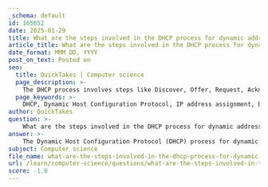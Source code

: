 ```yaml
---
_schema: default
id: 165652
date: 2025-01-29
title: What are the steps involved in the DHCP process for dynamic address assignment?
article_title: What are the steps involved in the DHCP process for dynamic address assignment?
date_format: MMM DD, YYYY
post_on_text: Posted on
seo:
  title: QuickTakes | Computer science
  page_description: >-
    The DHCP process involves steps like Discover, Offer, Request, Acknowledgment, and Lease Renewal for dynamic IP address assignment, automating network configuration.
  page_keywords: >-
    DHCP, Dynamic Host Configuration Protocol, IP address assignment, DHCP Discover, DHCP Offer, DHCP Request, DHCP Acknowledgment, Lease Renewal, Lease Expiration, network configuration, DHCP server, network communication
author: QuickTakes
question: >-
    What are the steps involved in the DHCP process for dynamic address assignment?
answer: >-
    The Dynamic Host Configuration Protocol (DHCP) process for dynamic address assignment involves several key steps that facilitate the automatic assignment of IP addresses and other network configuration parameters to devices on a network. Here are the detailed steps involved in the DHCP process:\n\n1. **DHCP Discover**: When a DHCP-configured device (client) boots up or connects to the network, it broadcasts a DHCPDISCOVER message to identify any available DHCP servers on the network. This message is sent to the broadcast address so that all DHCP servers within the local network can receive it.\n\n2. **DHCP Offer**: Upon receiving the DHCPDISCOVER message, one or more DHCP servers respond with a DHCPOFFER message. This message includes an available IP address from the server's pool, along with other configuration details such as the subnet mask, default gateway, and DNS server information.\n\n3. **DHCP Request**: The client receives one or more DHCPOFFER messages and selects one of the offers. It then sends a DHCPREQUEST message back to the chosen DHCP server, indicating its acceptance of the offered IP address and requesting the lease.\n\n4. **DHCP Acknowledgment**: The DHCP server receives the DHCPREQUEST message and responds with a DHCPACK message. This message confirms that the IP address has been assigned to the client for a specified lease duration. The DHCP server updates its records to reflect the new lease.\n\n5. **IP Address Configuration**: Upon receiving the DHCPACK, the client configures its network interface with the assigned IP address and other parameters provided by the DHCP server. The client can now communicate on the network using the assigned IP address.\n\n6. **Lease Renewal**: Before the lease expires, the client may attempt to renew its lease by sending a DHCPREQUEST message directly to the DHCP server that granted the lease. If the server approves the renewal, it sends back a DHCPACK, extending the lease duration.\n\n7. **Lease Expiration**: If the lease is not renewed before expiration, the client must stop using the assigned IP address and may initiate the DHCP process again to obtain a new address.\n\nThis process significantly reduces the administrative burden on network administrators by automating IP address assignment, minimizing errors, and ensuring efficient use of IP address space.
subject: Computer science
file_name: what-are-the-steps-involved-in-the-dhcp-process-for-dynamic-address-assignment.md
url: /learn/computer-science/questions/what-are-the-steps-involved-in-the-dhcp-process-for-dynamic-address-assignment
score: -1.0
---
```


&nbsp;